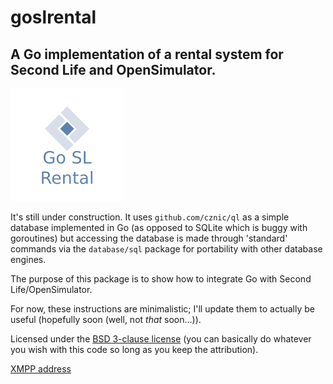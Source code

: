 # goslrental
## A Go implementation of a rental system for Second Life and OpenSimulator.

![goslrental logo](lib/images/apple-touch-icon.png)

It's still under construction. It uses `github.com/cznic/ql` as a simple database implemented in Go (as opposed to SQLite which is buggy with goroutines) but accessing the database is made through 'standard' commands via the `database/sql` package for portability with other database engines.

The purpose of this package is to show how to integrate Go with Second Life/OpenSimulator.

For now, these instructions are minimalistic; I'll update them to actually be useful (hopefully soon (well, not _that_ soon...)).

Licensed under the [BSD 3-clause license](https://opensource.org/licenses/BSD-3-Clause) (you can basically do whatever you wish with this code so long as you keep the attribution).

[XMPP address](xmpp:gwyneth.llewelyn@gwynethllewelyn?message)
